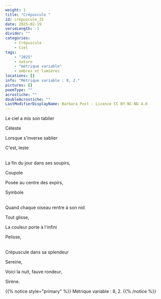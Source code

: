 ```yaml
---
weight: 1
title: "Crépuscule "
id: crepuscule_25
date: 2025-02-19
verseLength: -1
divider: ""
categories:
    - Crépuscule
    - Ciel
tags:
    - "2025"
    - nature
    - "métrique variable"
    - ombres et lumières
locations: []
info: "Métrique variable : 8, 2."
pictures: []
poemType: ""
acrostiche: ""
doubleAcrostiche: ""
LastModifierDisplayName: Barbara Post - Licence CC BY-NC-ND 4.0
---
```

Le ciel a mis son tablier

Céleste

Lorsque s'inverse sablier

C'est, leste

 \
La fin du jour dans ses soupirs,

Coupole

Posée au centre des expirs,

Symbole

 \
Quand chaque oiseau rentre à son nid

Tout glisse,

La couleur porte à l'infini

Pelisse,

 \
Crépuscule dans sa splendeur

Sereine,

Voici la nuit, fauve rondeur,

Sirène.

{{% notice style="primary" %}}
Métrique variable : 8, 2.
{{% /notice %}}